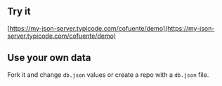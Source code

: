 ## Try it

[https://my-json-server.typicode.com/cofuente/demo](https://my-json-server.typicode.com/cofuente/demo)

## Use your own data

Fork it and change `db.json` values or create a repo with a `db.json` file.
